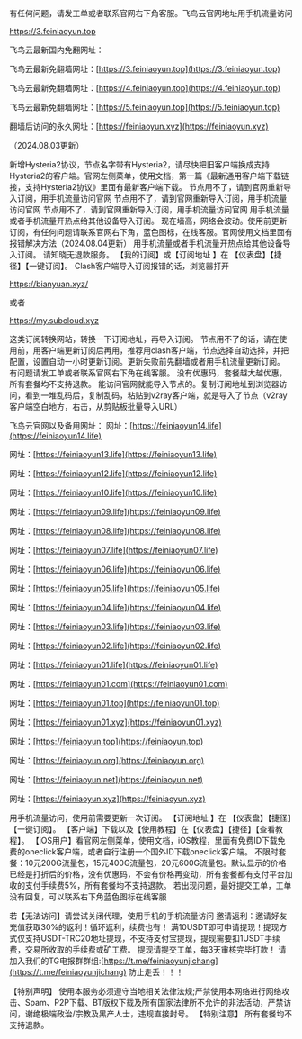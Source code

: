 有任何问题，请发工单或者联系官网右下角客服。飞鸟云官网地址用手机流量访问

[https://3.feiniaoyun.top ](https://3.feiniaoyun.top/)


飞鸟云最新国内免翻网址：



飞鸟云最新免翻墙网址：[https://3.feiniaoyun.top](https://3.feiniaoyun.top) 


飞鸟云最新免翻墙网址：[https://4.feiniaoyun.top](https://4.feiniaoyun.top) 


飞鸟云最新免翻墙网址：[https://5.feiniaoyun.top](https://5.feiniaoyun.top) 




翻墙后访问的永久网址：[https://feiniaoyun.xyz](https://feiniaoyun.xyz)


（2024.08.03更新）



新增Hysteria2协议，节点名字带有Hysteria2，请尽快把旧客户端换成支持Hysteria2的客户端。官网左侧菜单，使用文档，第一篇《最新通用客户端下载链接，支持Hysteria2协议》里面有最新客户端下载。
节点用不了，请到官网重新导入订阅，用手机流量访问官网 节点用不了，请到官网重新导入订阅，用手机流量访问官网 节点用不了，请到官网重新导入订阅，用手机流量访问官网
用手机流量或者手机流量开热点给其他设备导入订阅。
现在墙高，网络会波动。使用前更新订阅，有任何问题请联系官网右下角，蓝色图标，在线客服。官网使用文档里面有报错解决方法（2024.08.04更新）
用手机流量或者手机流量开热点给其他设备导入订阅。
请知晓无退款服务。
【我的订阅】或【订阅地址 】在 【仪表盘】【捷径】【一键订阅】。
Clash客户端导入订阅报错的话，浏览器打开

https://bianyuan.xyz/

或者

https://my.subcloud.xyz

这类订阅转换网站，转换一下订阅地址，再导入订阅。
节点用不了的话，请在使用前，用客户端更新订阅后再用，推荐用clash客户端，节点选择自动选择，并把配置，设置自动一小时更新订阅。更新失败前先翻墙或者用手机流量更新订阅。
有问题请发工单或者联系官网右下角在线客服。
没有优惠码，套餐越大越优惠，所有套餐均不支持退款。
能访问官网就能导入节点的。复制订阅地址到浏览器访问，看到一堆乱码后，复制乱码，粘贴到v2ray客户端，就是导入了节点（v2ray客户端空白地方，右击，从剪贴板批量导入URL）


飞鸟云官网以及备用网址：
网址：[https://feiniaoyun14.life](https://feiniaoyun14.life) 

网址：[https://feiniaoyun13.life](https://feiniaoyun13.life) 

网址：[https://feiniaoyun12.life](https://feiniaoyun12.life) 

网址：[https://feiniaoyun10.life](https://feiniaoyun10.life) 

网址：[https://feiniaoyun09.life](https://feiniaoyun09.life) 

网址：[https://feiniaoyun08.life](https://feiniaoyun08.life) 

网址：[https://feiniaoyun07.life](https://feiniaoyun07.life) 

网址：[https://feiniaoyun06.life](https://feiniaoyun06.life) 

网址：[https://feiniaoyun05.life](https://feiniaoyun05.life) 

网址：[https://feiniaoyun04.life](https://feiniaoyun04.life) 

网址：[https://feiniaoyun03.life](https://feiniaoyun03.life) 

网址：[https://feiniaoyun02.life](https://feiniaoyun02.life) 

网址：[https://feiniaoyun01.life](https://feiniaoyun01.life) 

网址：[https://feiniaoyun01.com](https://feiniaoyun01.com) 

网址：[https://feiniaoyun01.top](https://feiniaoyun01.top) 

网址：[https://feiniaoyun01.xyz](https://feiniaoyun01.xyz) 

网址：[https://feiniaoyun.top](https://feiniaoyun.top) 

网址：[https://feiniaoyun.org](https://feiniaoyun.org)

网址：[https://feiniaoyun.net](https://feiniaoyun.net)

网址：[https://feiniaoyun.xyz](https://feiniaoyun.xyz)

用手机流量访问，使用前需要更新一次订阅。
【订阅地址 】在 【仪表盘】【捷径】【一键订阅】。
【客户端】下载以及【使用教程】在【仪表盘】【捷径】【查看教程】。
【iOS用户】看官网左侧菜单，使用文档，iOS教程，里面有免费ID下载免费的oneclick客户端，或者自行注册一个国外ID下载oneclick客户端。
不限时套餐：10元200G流量包，15元400G流量包，20元600G流量包。默认显示的价格已经是打折后的价格，没有优惠码，不会有价格再变动，所有套餐都有支付平台加收的支付手续费5%，所有套餐均不支持退款。
若出现问题，最好提交工单，工单没有回复，可以联系右下角蓝色图标在线客服


若【无法访问】请尝试关闭代理，使用手机的手机流量访问
邀请返利：邀请好友充值获取30%的返利！循环返利，续费也有！
满10USDT即可申请提现！提现方式仅支持USDT-TRC20地址提现，不支持支付宝提现，提现需要扣1USDT手续费，交易所收取的手续费或矿工费。
提现请提交工单，每3天审核完毕打款！
请加入我们的TG电报群群组:[https://t.me/feiniaoyunjichang](https://t.me/feiniaoyunjichang) 防止走丢！！！


【特别声明】 使用本服务必须遵守当地相关法律法规;严禁使用本网络进行网络攻击、Spam、P2P下载、BT版权下载及所有国家法律所不允许的非法活动，严禁访问，谢绝极端政治/宗教及黑产人士，违规直接封号。
【特别注意】 所有套餐均不支持退款。
